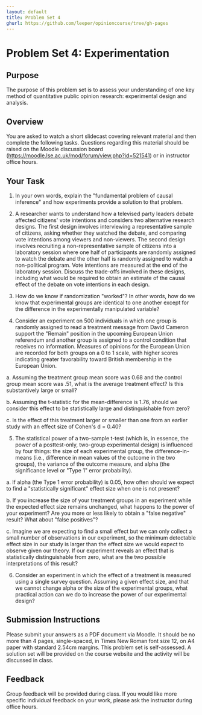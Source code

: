 ```yaml
---
layout: default
title: Problem Set 4
ghurl: https://github.com/leeper/opinioncourse/tree/gh-pages
---
```


# Problem Set 4: Experimentation

## Purpose

The purpose of this problem set is to assess your understanding of one key method of quantitative public opinion research: experimental design and analysis.

## Overview

You are asked to watch a short slidecast covering relevant material and then complete the following tasks. Questions regarding this material should be raised on the Moodle discussion board (https://moodle.lse.ac.uk/mod/forum/view.php?id=521541) or in instructor office hours.

## Your Task

 1. In your own words, explain the "fundamental problem of causal inference" and how experiments provide a solution to that problem.
 
 2. A researcher wants to understand how a televised party leaders debate affected citizens' vote intentions and considers two alternative research designs. The first design involves interviewing a representative sample of citizens, asking whether they watched the debate, and comparing vote intentions among viewers and non-viewers. The second design involves recruiting a non-representative sample of citizens into a laboratory session where one half of participants are randomly assigned to watch the debate and the other half is randomly assigned to watch a non-political program. Vote intentions are measured at the end of the laboratory session. Discuss the trade-offs involved in these designs, including what would be required to obtain an estimate of the causal effect of the debate on vote intentions in each design.
 
 3. How do we know if randomization "worked"? In other words, how do we know that experimental groups are identical to one another except for the difference in the experimentally manipulated variable?
 
 4. Consider an experiment on 500 individuals in which one group is randomly assigned to read a treatment message from David Cameron support the "Remain" position in the upcoming European Union referendum and another group is assigned to a control condition that receives no information. Measures of opinions for the European Union are recorded for both groups on a 0 to 1 scale, with higher scores indicating greater favorability toward British membership in the European Union.
 
   a. Assuming the treatment group mean score was 0.68 and the control group mean score was .51, what is the average treatment effect? Is this substantively large or small?
   
   b. Assuming the t-statistic for the mean-difference is 1.76, should we consider this effect to be statistically large and distinguishable from zero?
   
   c. Is the effect of this treatment larger or smaller than one from an earlier study with an effect size of Cohen's d = 0.40?
 
 5. The statistical power of a two-sample t-test (which is, in essence, the power of a posttest-only, two-group experimental design) is influenced by four things: the size of each experimental group, the difference-in-means (i.e., difference in mean values of the outcome in the two groups), the variance of the outcome measure, and alpha (the significance level or "Type 1" error probability).
 
   a. If alpha (the Type 1 error probability) is 0.05, how often should we expect to find a "statistically significant" effect size when one is not present?
   
   b. If you increase the size of your treatment groups in an experiment while the expected effect size remains unchanged, what happens to the power of your experiment? Are you more or less likely to obtain a "false negative" result? What about "false positives"?
   
   c. Imagine we are expecting to find a small effect but we can only collect a small number of observations in our experiment, so the minimum detectable effect size in our study is larger than the effect size we would expect to observe given our theory. If our experiment reveals an effect that is statistically distinguishable from zero, what are the two possible interpretations of this result?
   
 6. Consider an experiment in which the effect of a treatment is measured using a single survey question. Assuming a given effect size, and that we cannot change alpha or the size of the experimental groups, what practical action can we do to increase the power of our experimental design?

## Submission Instructions

Please submit your answers as a PDF document via Moodle. It should be no more than 4 pages, single-spaced, in Times New Roman font size 12, on A4 paper with standard 2.54cm margins. This problem set is self-assessed. A solution set will be provided on the course website and the activity will be discussed in class.

## Feedback

Group feedback will be provided during class. If you would like more specific individual feedback on your work, please ask the instructor during office hours.

